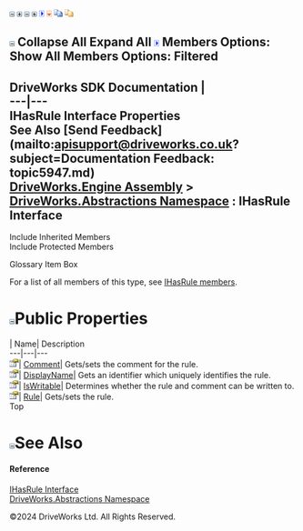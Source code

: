 ![](dotnetimages/collapse.gif) ![](dotnetimages/expand.gif) ![](dotnetimages/collapse.gif) ![](dotnetimages/expand.gif) ![](dotnetimages/drpdown.gif) ![](dotnetimages/drpdown_orange.gif) ![](dotnetimages/copycode.gif) ![](dotnetimages/copycodeHighlight.gif)

![](dotnetimages/collapse.gif) Collapse All Expand All ![](dotnetimages/drpdown.gif) Members Options: Show All  Members Options: Filtered   
---  
DriveWorks SDK Documentation  |   
---|---  
IHasRule Interface Properties   
See Also [Send Feedback](mailto:apisupport@driveworks.co.uk?subject=Documentation Feedback: topic5947.md)  
[DriveWorks.Engine Assembly](topic2156.md) > [DriveWorks.Abstractions Namespace](topic5939.md) : IHasRule Interface  
---  
  
Include Inherited Members    
Include Protected Members    


Glossary Item Box

For a list of all members of this type, see [IHasRule members](topic5948.md).

# ![](dotnetimages/collapse.gif)Public Properties

| Name| Description  
---|---|---  
![ Property](dotnetimages/Property.gif)| [Comment](topic5953.md)| Gets/sets the comment for the rule.   
![ Property](dotnetimages/Property.gif)| [DisplayName](topic5954.md)| Gets an identifier which uniquely identifies the rule.   
![ Property](dotnetimages/Property.gif)| [IsWritable](topic5955.md)| Determines whether the rule and comment can be written to.   
![ Property](dotnetimages/Property.gif)| [Rule](topic5956.md)| Gets/sets the rule.   
Top

# ![](dotnetimages/collapse.gif)See Also

#### Reference

[IHasRule Interface](topic5947.md)   
[DriveWorks.Abstractions Namespace](topic5939.md)

©2024 DriveWorks Ltd. All Rights Reserved.

